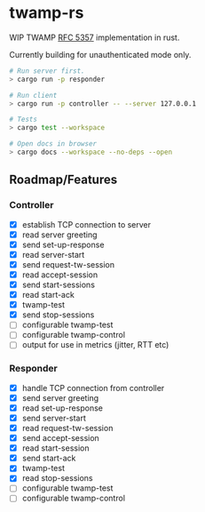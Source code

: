 # twamp-rs

WIP TWAMP [RFC 5357](https://datatracker.ietf.org/doc/rfc5357/) implementation
in rust.

Currently building for unauthenticated mode only.

```bash
# Run server first.
> cargo run -p responder

# Run client
> cargo run -p controller -- --server 127.0.0.1

# Tests
> cargo test --workspace

# Open docs in browser
> cargo docs --workspace --no-deps --open
```

## Roadmap/Features

### Controller

- [x] establish TCP connection to server
- [x] read server greeting
- [x] send set-up-response
- [x] read server-start
- [x] send request-tw-session
- [x] read accept-session
- [x] send start-sessions
- [x] read start-ack
- [x] twamp-test
- [x] send stop-sessions
- [ ] configurable twamp-test
- [ ] configurable twamp-control
- [ ] output for use in metrics (jitter, RTT etc)

### Responder

- [x] handle TCP connection from controller
- [x] send server greeting
- [x] read set-up-response
- [x] send server-start
- [x] read request-tw-session
- [x] send accept-session
- [x] read start-session
- [x] send start-ack
- [x] twamp-test
- [x] read stop-sessions
- [ ] configurable twamp-test
- [ ] configurable twamp-control
